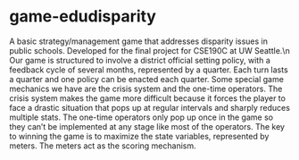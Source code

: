 # game-edudisparity
A basic strategy/management game that addresses disparity issues in public schools.
Developed for the final project for CSE190C at UW Seattle.\n
Our game is structured to involve a district official setting policy, with a feedback cycle of several months, represented by a quarter. Each turn lasts a quarter and one policy can be enacted each quarter. Some special game mechanics we have are the crisis system and the one-time operators. The crisis system makes the game more difficult because it forces the player to face a drastic situation that pops up at regular intervals and sharply reduces multiple stats. The one-time operators only pop up once in the game so they can’t be implemented at any stage like most of the operators. The key to winning the game is to maximize the state variables, represented by meters. The meters act as the scoring mechanism.
